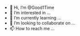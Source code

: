 - 👋 Hi, I’m @Good1Time
- 👀 I’m interested in ...
- 🌱 I’m currently learning ...
- 💞️ I’m looking to collaborate on ...
- 📫 How to reach me ...

<!---
Good1Time/Good1Time is a ✨ special ✨ repository because its `README.md` (this file) appears on your GitHub profile.
You can click the Preview link to take a look at your changes.
--->
